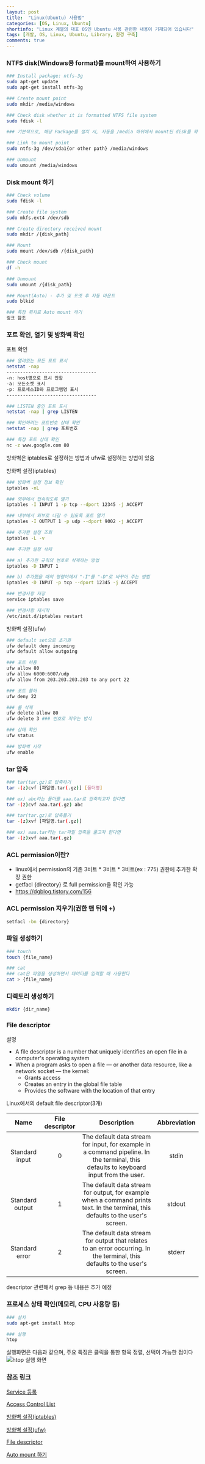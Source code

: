 ```yaml
---
layout: post
title:  "Linux(Ubuntu) 사용법"
categories: [OS, Linux, Ubuntu]
shortinfo: "Linux 계열의 대표 OS인 Ubuntu 사용 관련한 내용이 기재되어 있습니다"
tags: [개발, OS, Linux, Ubuntu, Library, 환경 구축]
comments: true
---
```


### NTFS disk(Windows용 format)를 mount하여 사용하기
```bash
### Install package: ntfs-3g
sudo apt-get update
sudo apt-get install ntfs-3g

### Create mount point
sudo mkdir /media/windows

### Check disk whether it is formatted NTFS file system
sudo fdisk -l

### 기본적으로, 해당 Package를 설치 시, 자동을 /media 하위에서 mount된 disk를 확인 가능하다

### Link to mount point
sudo ntfs-3g /dev/sda1{or other path} /media/windows

### Unmount
sudo umount /media/windows
```

### Disk mount 하기
```bash
### Check volume
sudo fdisk -l

### Create file system
sudo mkfs.ext4 /dev/sdb

### Create directory received mount
sudo mkdir /{disk_path} 

### Mount
sudo mount /dev/sdb /{disk_path}

### Check mount
df -h

### Unmount
sudo umount /{disk_path}

### Mount(Auto) - 추가 및 포멧 후 자동 마운트
sudo blkid

### 특정 위치로 Auto mount 하기
링크 참조
```


### 포트 확인, 열기 및 방화벽 확인

포트 확인
```bash
### 열려있는 모든 포트 표시
netstat -nap
---------------------------------
-n: host명으로 표시 안함
-a: 모든소켓 표시
-p: 프로세스ID와 프로그램명 표시 
---------------------------------

### LISTEN 중인 포트 표시
netstat -nap | grep LISTEN

### 확인하려는 포트번호 상태 확인
netstat -nap | grep 포트번호

### 특정 포트 상태 확인
nc -z www.google.com 80
```

방화벽은 iptables로 설정하는 방법과 ufw로 설정하는 방법이 있음

방화벽 설정(iptables)
```bash
### 방화벽 설정 정보 확인
iptables -nL

### 외부에서 접속하도록 열기
iptables -I INPUT 1 -p tcp --dport 12345 -j ACCEPT

### 내부에서 외부로 나갈 수 있도록 포트 열기
iptables -I OUTPUT 1 -p udp --dport 9002 -j ACCEPT

### 추가한 설정 조회
iptables -L -v

### 추가한 설정 삭제

### a) 추가한 규칙의 번호로 삭제하는 방법 
iptables -D INPUT 1

### b) 추가했을 때의 명령어에서 "-I"를 "-D"로 바꾸어 주는 방법
iptables -D INPUT -p tcp --dport 12345 -j ACCEPT

### 변경사항 저장
service iptables save

### 변경사항 재시작
/etc/init.d/iptables restart
```

방화벽 설정(ufw)
```bash
### default set으로 초기화
ufw default deny incoming
ufw default allow outgoing

### 포트 허용
ufw allow 80
ufw allow 6000:6007/udp
ufw allow from 203.203.203.203 to any port 22

### 포트 불허
ufw deny 22

### 룰 삭제
ufw delete allow 80
ufw delete 3 ### 번호로 지우는 방식

### 상태 확인
ufw status

### 방화벽 시작
ufw enable
```

### tar 압축
```bash
### tar(tar.gz)로 압축하기
tar -(z)cvf [파일명.tar(.gz)] [폴더명]

### ex) abc라는 폴더를 aaa.tar로 압축하고자 한다면
tar -(z)cvf aaa.tar(.gz) abc

### tar(tar.gz)로 압축풀기
tar -(z)xvf [파일명.tar(.gz)]

### ex) aaa.tar라는 tar파일 압축을 풀고자 한다면
tar -(z)xvf aaa.tar(.gz)
```

### ACL permission이란?
- linux에서 permission의 기존 3비트 * 3비트 * 3비트(ex : 775) 권한에 추가한 확장 권한
- getfacl {directory} 로 full permission을 확인 가능
- https://dgblog.tistory.com/156

### ACL permission 지우기(권한 맨 뒤에 +)
```bash
setfacl -bn {directory}
```

### 파일 생성하기
```bash
### touch
touch {file_name}

### cat
### cat은 파일을 생성하면서 데이터를 입력할 때 사용한다
cat > {file_name}
```

### 디렉토리 생성하기
```bash
mkdir {dir_name}
```

### File descriptor

설명
- A file descriptor is a number that uniquely identifies an open file in a computer's operating system
- When a program asks to open a file — or another data resource, like a network socket — the kernel:
  - Grants access
  - Creates an entry in the global file table
  - Provides the software with the location of that entry

Linux에서의 default file descriptor(3개)

|<center>Name</center>|<center>File descriptor</center>|<center>Description</center>|<center>Abbreviation</center>|
|:-------------------:|:------------------------------:|:--------------------------:|:---------------------------:|
|Standard input	      |0	                           |The default data stream for input, for example in a command pipeline. In the terminal, this defaults to keyboard input from the user.	|stdin |
|Standard output	  |1	                           |The default data stream for output, for example when a command prints text. In the terminal, this defaults to the user's screen.	    |stdout|
|Standard error	      |2	                           |The default data stream for output that relates to an error occurring. In the terminal, this defaults to the user's screen.	            |stderr|

descriptor 관련해서 grep 등 내용은 추가 예정

### 프로세스 상태 확인(메모리, CPU 사용량 등)
```bash
### 설치
sudo apt-get install htop

### 실행
htop
```

실행화면은 다음과 같으며, 주요 특징은 클릭을 통한 항목 정렬, 선택이 가능한 점이다
![htop 실행 화면](/assets/media/20200423_084203.png)

### 참조 링크

[Service 등록](https://chhanz.github.io/linux/2019/01/18/linux-how-to-create-custom-systemd-service/)

[Access Control List](https://dgblog.tistory.com/156)

[방화벽 설정(iptables)](https://server-engineer.tistory.com/418)

[방화벽 설정(ufw)](https://happist.com/561474/%EC%9A%B0%EB%B6%84%ED%88%AC-18-04%EB%A1%9C-%EC%84%9C%EB%B2%84-%EC%9A%B4%EC%98%81-ufw%EB%A1%9C-%EB%B0%A9%ED%99%94%EB%B2%BD-%EC%84%A4%EC%A0%95/)

[File descriptor](https://www.computerhope.com/jargon/f/file-descriptor.htm)

[Auto mount 하기](https://www.fosslinux.com/4216/how-to-automount-hard-disk-partitions-in-ubuntu.htm)